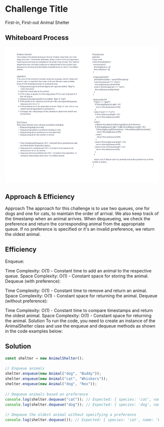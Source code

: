 # Challenge Title

First-in, First-out Animal Shelter

## Whiteboard Process

![Code Challenge 12](codechallenge12.png)

## Approach & Efficiency

Approach
The approach for this challenge is to use two queues, one for dogs and one for cats, to maintain the order of arrival. We also keep track of the timestamp when an animal arrives. When dequeueing, we check the preference and return the corresponding animal from the appropriate queue. If no preference is specified or it's an invalid preference, we return the oldest animal.

## Efficiency

Enqueue:

Time Complexity: O(1) - Constant time to add an animal to the respective queue.
Space Complexity: O(1) - Constant space for storing the animal.
Dequeue (with preference):

Time Complexity: O(1) - Constant time to remove and return an animal.
Space Complexity: O(1) - Constant space for returning the animal.
Dequeue (without preference):

Time Complexity: O(1) - Constant time to compare timestamps and return the oldest animal.
Space Complexity: O(1) - Constant space for returning the animal.
Solution
To run the code, you need to create an instance of the AnimalShelter class and use the enqueue and dequeue methods as shown in the code examples below:

## Solution

```javascript
const shelter = new AnimalShelter();

// Enqueue animals
shelter.enqueue(new Animal("dog", "Buddy"));
shelter.enqueue(new Animal("cat", "Whiskers"));
shelter.enqueue(new Animal("dog", "Rex"));

// Dequeue animals based on preference
console.log(shelter.dequeue("cat")); // Expected: { species: 'cat', name: 'Whiskers', timestamp: ... }
console.log(shelter.dequeue("dog")); // Expected: { species: 'dog', name: 'Buddy', timestamp: ... }

// Dequeue the oldest animal without specifying a preference
console.log(shelter.dequeue()); // Expected: { species: 'cat', name: 'Whiskers', timestamp: ... }
```

